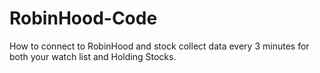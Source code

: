 # RobinHood-Code
How to connect to RobinHood and stock collect data every 3 minutes for both your watch list and Holding Stocks. 
